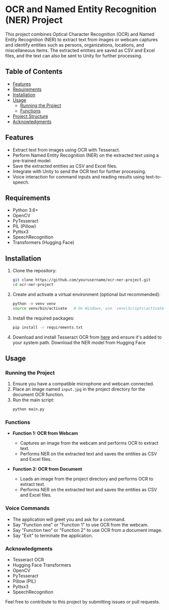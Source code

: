 # OCR and Named Entity Recognition (NER) Project

This project combines Optical Character Recognition (OCR) and Named Entity Recognition (NER) to extract text from images or webcam captures and identify entities such as persons, organizations, locations, and miscellaneous items. The extracted entities are saved as CSV and Excel files, and the text can also be sent to Unity for further processing.

## Table of Contents

- [Features](#features)
- [Requirements](#requirements)
- [Installation](#installation)
- [Usage](#usage)
  - [Running the Project](#running-the-project)
  - [Functions](#functions)
- [Project Structure](#project-structure)
- [Acknowledgments](#acknowledgments)

## Features

- Extract text from images using OCR with Tesseract.
- Perform Named Entity Recognition (NER) on the extracted text using a pre-trained model.
- Save the extracted entities as CSV and Excel files.
- Integrate with Unity to send the OCR text for further processing.
- Voice interaction for command inputs and reading results using text-to-speech.

## Requirements

- Python 3.6+
- OpenCV
- PyTesseract
- PIL (Pillow)
- Pyttsx3
- SpeechRecognition
- Transformers (Hugging Face)

## Installation

1. Clone the repository:
    ```bash
    git clone https://github.com/yourusername/ocr-ner-project.git
    cd ocr-ner-project
    ```

2. Create and activate a virtual environment (optional but recommended):
    ```bash
    python -m venv venv
    source venv/bin/activate   # On Windows, use `venv\Scripts\activate`
    ```

3. Install the required packages:
    ```bash
    pip install -r requirements.txt
    ```

4. Download and install Tesseract OCR from [here](https://github.com/tesseract-ocr/tesseract) and ensure it's added to your system path. Download the NER model from Hugging Face

## Usage

### Running the Project

1. Ensure you have a compatible microphone and webcam connected.
2. Place an image named `input.jpg` in the project directory for the document OCR function.
3. Run the main script:
    ```bash
    python main.py
    ```

### Functions

- **Function 1: OCR from Webcam**
  - Captures an image from the webcam and performs OCR to extract text.
  - Performs NER on the extracted text and saves the entities as CSV and Excel files.

- **Function 2: OCR from Document**
  - Loads an image from the project directory and performs OCR to extract text.
  - Performs NER on the extracted text and saves the entities as CSV and Excel files.

### Voice Commands

- The application will greet you and ask for a command.
- Say "Function one" or "Function 1" to use OCR from the webcam.
- Say "Function two" or "Function 2" to use OCR from a document image.
- Say "Exit" to terminate the application.

### Acknowledgments
- Tesseract OCR
- Hugging Face Transformers
- OpenCV
- PyTesseract
- Pillow (PIL)
- Pyttsx3
- SpeechRecognition

Feel free to contribute to this project by submitting issues or pull requests. 
